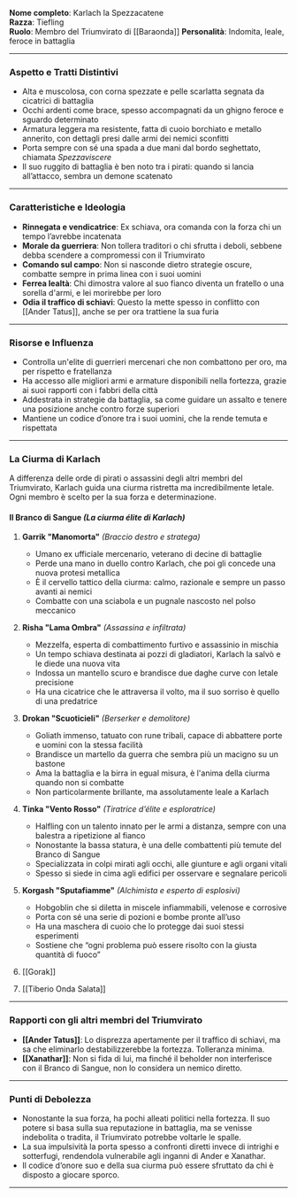 **Nome completo**: Karlach la Spezzacatene  
**Razza**: Tiefling  
**Ruolo**: Membro del Triumvirato di [[Baraonda]]
**Personalità**: Indomita, leale, feroce in battaglia

---

### **Aspetto e Tratti Distintivi**

- Alta e muscolosa, con corna spezzate e pelle scarlatta segnata da cicatrici di battaglia
- Occhi ardenti come brace, spesso accompagnati da un ghigno feroce e sguardo determinato
- Armatura leggera ma resistente, fatta di cuoio borchiato e metallo annerito, con dettagli presi dalle armi dei nemici sconfitti
- Porta sempre con sé una spada a due mani dal bordo seghettato, chiamata _Spezzaviscere_
- Il suo ruggito di battaglia è ben noto tra i pirati: quando si lancia all’attacco, sembra un demone scatenato

---

### **Caratteristiche e Ideologia**

- **Rinnegata e vendicatrice**: Ex schiava, ora comanda con la forza chi un tempo l’avrebbe incatenata
- **Morale da guerriera**: Non tollera traditori o chi sfrutta i deboli, sebbene debba scendere a compromessi con il Triumvirato
- **Comando sul campo**: Non si nasconde dietro strategie oscure, combatte sempre in prima linea con i suoi uomini
- **Ferrea lealtà**: Chi dimostra valore al suo fianco diventa un fratello o una sorella d'armi, e lei morirebbe per loro
- **Odia il traffico di schiavi**: Questo la mette spesso in conflitto con [[Ander Tatus]], anche se per ora trattiene la sua furia

---

### **Risorse e Influenza**

- Controlla un'elite di guerrieri mercenari che non combattono per oro, ma per rispetto e fratellanza
- Ha accesso alle migliori armi e armature disponibili nella fortezza, grazie ai suoi rapporti con i fabbri della città
- Addestrata in strategie da battaglia, sa come guidare un assalto e tenere una posizione anche contro forze superiori
- Mantiene un codice d’onore tra i suoi uomini, che la rende temuta e rispettata

---

### **La Ciurma di Karlach**

A differenza delle orde di pirati o assassini degli altri membri del Triumvirato, Karlach guida una ciurma ristretta ma incredibilmente letale. Ogni membro è scelto per la sua forza e determinazione.

#### **Il Branco di Sangue** _(La ciurma élite di Karlach)_

1. **Garrik "Manomorta"** _(Braccio destro e stratega)_
    
    - Umano ex ufficiale mercenario, veterano di decine di battaglie
    - Perde una mano in duello contro Karlach, che poi gli concede una nuova protesi metallica
    - È il cervello tattico della ciurma: calmo, razionale e sempre un passo avanti ai nemici
    - Combatte con una sciabola e un pugnale nascosto nel polso meccanico
2. **Risha "Lama Ombra"** _(Assassina e infiltrata)_
    
    - Mezzelfa, esperta di combattimento furtivo e assassinio in mischia
    - Un tempo schiava destinata ai pozzi di gladiatori, Karlach la salvò e le diede una nuova vita
    - Indossa un mantello scuro e brandisce due daghe curve con letale precisione
    - Ha una cicatrice che le attraversa il volto, ma il suo sorriso è quello di una predatrice
3. **Drokan "Scuoticieli"** _(Berserker e demolitore)_
    
    - Goliath immenso, tatuato con rune tribali, capace di abbattere porte e uomini con la stessa facilità
    - Brandisce un martello da guerra che sembra più un macigno su un bastone
    - Ama la battaglia e la birra in egual misura, è l'anima della ciurma quando non si combatte
    - Non particolarmente brillante, ma assolutamente leale a Karlach
4. **Tinka "Vento Rosso"** _(Tiratrice d’élite e esploratrice)_
    
    - Halfling con un talento innato per le armi a distanza, sempre con una balestra a ripetizione al fianco
    - Nonostante la bassa statura, è una delle combattenti più temute del Branco di Sangue
    - Specializzata in colpi mirati agli occhi, alle giunture e agli organi vitali
    - Spesso si siede in cima agli edifici per osservare e segnalare pericoli
5. **Korgash "Sputafiamme"** _(Alchimista e esperto di esplosivi)_
    
    - Hobgoblin che si diletta in miscele infiammabili, velenose e corrosive
    - Porta con sé una serie di pozioni e bombe pronte all’uso
    - Ha una maschera di cuoio che lo protegge dai suoi stessi esperimenti
    - Sostiene che “ogni problema può essere risolto con la giusta quantità di fuoco”
6. [[Gorak]]
7. [[Tiberio Onda Salata]]

---

### **Rapporti con gli altri membri del Triumvirato**

- **[[Ander Tatus]]**: Lo disprezza apertamente per il traffico di schiavi, ma sa che eliminarlo destabilizzerebbe la fortezza. Tolleranza minima.
- **[[Xanathar]]**: Non si fida di lui, ma finché il beholder non interferisce con il Branco di Sangue, non lo considera un nemico diretto.

---

### **Punti di Debolezza**

- Nonostante la sua forza, ha pochi alleati politici nella fortezza. Il suo potere si basa sulla sua reputazione in battaglia, ma se venisse indebolita o tradita, il Triumvirato potrebbe voltarle le spalle.
- La sua impulsività la porta spesso a confronti diretti invece di intrighi e sotterfugi, rendendola vulnerabile agli inganni di Ander e Xanathar.
- Il codice d’onore suo e della sua ciurma può essere sfruttato da chi è disposto a giocare sporco.

---